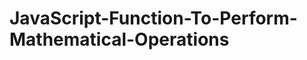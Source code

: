 # JavaScript-Function-To-Perform-Mathematical-Operations
<html>
<head>
<title>math</title>
   <script type= "text/javascript ">
  <!--
	function oper()
	{
		var ch=parseInt(prompt( "Enter your choice 1.Addition 2.Subtraction 3.Multiplication 4.Division "));
            	switch(ch)
	{
		case 1:var v1=parseInt(prompt( "Enter the first value "));
		           var v2=parseInt(prompt( "Enter the second value "));
		           var v3=v1+v2;
		           document.writeln( "<br> "+ "Addition: "+v3);
		           break;
		case 2:var v4=parseInt(prompt( "Enter the first value "));
		           var v5=parseInt(prompt( "Enter the second value "));
		           var v6=v4-v5;
		           document.writeln( "<br> "+ "Subtraction: "+v6);
		           break;
		case 3:var v7=parseInt(prompt( "Enter the first value "));
		           var v8=parseInt(prompt( "Enter the second value "));
		           var v9=v7*v8;
		           document.writeln( "<br> "+ "Multiplication:  "+v9);
		           break;
		case 4:var v10=parseInt(prompt( "Enter the first value "));
		           var v11=parseInt(prompt( "Enter the second value "));
		           var v12=v10/v11;
		           document.writeln( "<br> "+ "Divison: "+v12);
		           break;
		case 5:var v13=parseInt(prompt( "Enter the first value "));
		           var v14=parseInt(prompt( "Enter the second value "));
		           var v15=v13%v14;
		           document.writeln( "<br> "+ "Modulus: "+v15);
		           break;
		default: document.writeln( "Enter choice correctly ");
	}

}
</script>
</head>
<body onLoad= "oper()"></body>
</html>
